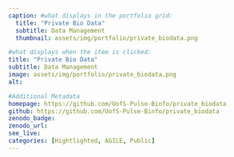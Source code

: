 ```yaml
---
caption: #what displays in the portfolio grid:
  title: "Private Bio Data"
  subtitle: Data Management
  thumbnail: assets/img/portfolio/private_biodata.png

#what displays when the item is clicked:
title: "Private Bio Data"
subtitle: Data Management
image: assets/img/portfolio/private_biodata.png
alt:

#Additional Metadata
homepage: https://github.com/UofS-Pulse-Binfo/private_biodata
github: https://github.com/UofS-Pulse-Binfo/private_biodata
zenodo_badge:
zenodo_url:
see_live:
categories: [Hightlighted, AGILE, Public]
---
```

